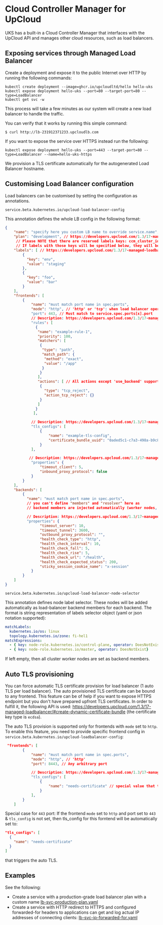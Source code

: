 
# Cloud Controller Manager for UpCloud

UKS has a built-in a Cloud Controller Manager that interfaces with the UpCloud API and manages other cloud resources, such as load balancers.

## Exposing services through Managed Load Balancer

Create a deployment and expose it to the public Internet over HTTP by running the following commands:

```
kubectl create deployment --image=ghcr.io/upcloudltd/hello hello-uks
kubectl expose deployment hello-uks --port=80 --target-port=80 --type=LoadBalancer
kubectl get svc -w
```

This process will take a few minutes as our system will create a new load balancer to handle the traffic.

You can verify that it works by running this simple command:

```
$ curl http://lb-231912371233.upcloudlb.com
```

If you want to expose the service over HTTPS instead run the following:

```
kubectl expose deployment hello-uks --port=443 --target-port=80 --type=LoadBalancer --name=hello-uks-https
```

We provision a TLS certificate automatically for the autogenerated Load Balancer hostname.

## Customising Load Balancer configuration

Load balancers can be customised by setting the configuration as annotations.

```service.beta.kubernetes.io/upcloud-load-balancer-config```

This annotation defines the whole LB config in the following format:

```json
{
    "name": "specify here you custom LB name to override service.name",
    "plan": "development", // https://developers.upcloud.com/1.3/17-managed-loadbalancer/#list-plans
     // Please NOTE that there are reserved labels keys: ccm_cluster_id, ccm_cluster_name, ccm_generated_name
     // If labels with those keys will be specified below, they will be ignored and controller will inject it's own value.
    "labels": [ // https://developers.upcloud.com/1.3/17-managed-loadbalancer/#service-labels-usage-examples
        {
          "key": "env",
          "value": "staging"
        },
        {
          "key": "foo",
          "value": "bar"
        }
    ],
    "frontends": [
        {
            "name": "must match port name in spec.ports",
            "mode": "http", // 'http' or 'tcp': when load balancer operating in tcp mode it acts as a layer 4 proxy. In http mode it acts as a layer 7 proxy.
            "port": 443, // Must match to service.spec.ports[x].port
            // Description: https://developers.upcloud.com/1.3/17-managed-loadbalancer/#create-rule
            "rules": [
              {
               "name": "example-rule-1",
               "priority": 100,
               "matchers": [
                {
                 "type": "path",
                 "match_path": {
                  "method": "exact",
                  "value": "/app"
                 }
                }
               ],
               "actions": [ // All actions except 'use_backend' supported
                {
                  "type": "tcp_reject",
                  "action_tcp_reject": {}
                }
               ]
              }
             ],

            // Description: https://developers.upcloud.com/1.3/17-managed-loadbalancer/#create-tls-config
            "tls_configs": [
                {
                    "name": "example-tls-config",
                    "certificate_bundle_uuid": "0aded5c1-c7a3-498a-b9c8-a871611c47a2"
                }
            ],

           // Description: https://developers.upcloud.com/1.3/17-managed-loadbalancer/#frontend-properties
            "properties": {
                "timeout_client": 5,
                "inbound_proxy_protocol": false
            }
        }
    ],
    "backends": [
        {
          "name": "must match port name in spec.ports",
          // you can't define "members" and "resolver" here as
          // backend members are injected automatically (worker nodes, with label selector)

          // Description: https://developers.upcloud.com/1.3/17-managed-loadbalancer/#backend-properties  
          "properties": {
                "timeout_server": 10,
                "timeout_tunnel": 3600,
                "outbound_proxy_protocol": "",
                "health_check_type": "http",
                "health_check_interval": 10,
                "health_check_fall": 5,
                "health_check_rise": 5,
                "health_check_url": "/health",
                "health_check_expected_status": 200,
                "sticky_session_cookie_name": "x-session"
            }
        }
    ]
}
```

```service.beta.kubernetes.io/upcloud-load-balancer-node-selector```

This annotation defines node label selector. These nodes will be added automatically as load-balancer backend members for each backend.
The format is string representation of labels selector object (yaml or json notation supported):
```yaml
matchLabels:
  kubernetes.io/os: linux
  topology.kubernetes.io/zone: fi-hel1
matchExpressions:
  - { key: node-role.kubernetes.io/control-plane, operator: DoesNotExist}
  - { key: node-role.kubernetes.io/master, operator: DoesNotExist}
```

If left empty, then all cluster worker nodes are set as backend members.

## Auto TLS provisioning

You can force automatic TLS certificate provision for load balancer (1 auto TLS per load balancer).
The auto provisioned TLS certificate can be bound to any frontend.
This feature can be of help if you want to expose HTTPS endpoint but you don't have prepared upfront TLS certificates.
In order to fulfill it, the following API is used: https://developers.upcloud.com/1.3/17-managed-loadbalancer/#create-dynamic-certificate-bundle
(the certificate key type is `ecdsa`).

The auto TLS provision is supported only for frontends with `mode` set to `http`.
To enable this feature, you need to provide specific frontend config in `service.beta.kubernetes.io/upcloud-loadbalancer-config`:
```json
 "frontends": [
        {
            "name": "must match port name in spec.ports",
            "mode": "http", // 'http' 
            "port": 8443, // Any arbitrary port

            // Description: https://developers.upcloud.com/1.3/17-managed-loadbalancer/#create-tls-config
            "tls_configs": [
                {
                    "name": "needs-certificate" // special value that triggers logic for auto TLS provision
                }
            ],
        }
    ]
```
Special case for `443` port:
If the frontend `mode` set to `http` and port set to `443` & `tls_config` is not set, then tls_config  for this forntend
will be automatically set to:
```json
"tls_configs": [
  {
    "name": "needs-certificate"
  }
]
```
that triggers the auto TLS.

## Examples

See the following:

* Create a service with a production-grade load balancer plan with a custom name [lb-svc-production-plan.yaml](lb-svc-production-plan.yaml)
* Create a service with HTTP redirect to HTTPS and configured forwarded-for headers to applications can get and log actual IP addresses of connecting clients: [lb-svc-ip-forwarded-for.yaml](lb-svc-ip-forwarded-for.yaml)
